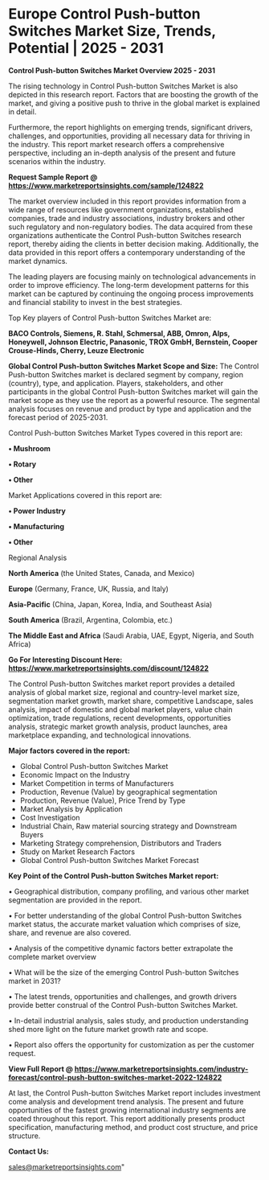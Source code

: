# Europe Control Push-button Switches Market Size, Trends, Potential | 2025 - 2031

<Strong> Control Push-button Switches Market Overview 2025 - 2031</strong>

The rising technology in Control Push-button Switches Market is also depicted in this research report. Factors that are boosting the growth of the market, and giving a positive push to thrive in the global market is explained in detail.

Furthermore, the report highlights on emerging trends, significant drivers, challenges, and opportunities, providing all necessary data for thriving in the industry. This report market research offers a comprehensive perspective, including an in-depth analysis of the present and future scenarios within the industry.

<strong>Request Sample Report @ <a href=https://www.marketreportsinsights.com/sample/124822>https://www.marketreportsinsights.com/sample/124822</a></strong>

The market overview included in this report provides information from a wide range of resources like government organizations, established companies, trade and industry associations, industry brokers and other such regulatory and non-regulatory bodies. The data acquired from these organizations authenticate the Control Push-button Switches research report, thereby aiding the clients in better decision making. Additionally, the data provided in this report offers a contemporary understanding of the market dynamics.

The leading players are focusing mainly on technological advancements in order to improve efficiency. The long-term development patterns for this market can be captured by continuing the ongoing process improvements and financial stability to invest in the best strategies.

Top Key players of Control Push-button Switches Market are:

<strong>BACO Controls, Siemens, R. Stahl, Schmersal, ABB, Omron, Alps, Honeywell, Johnson Electric, Panasonic, TROX GmbH, Bernstein, Cooper Crouse-Hinds, Cherry, Leuze Electronic</strong>

<strong><b>Global Control Push-button Switches Market Scope and Size:</b></strong>
The Control Push-button Switches market is declared segment by company, region (country), type, and application. Players, stakeholders, and other participants in the global Control Push-button Switches market will gain the market scope as they use the report as a powerful resource. The segmental analysis focuses on revenue and product by type and application and the forecast period of 2025-2031.

Control Push-button Switches Market Types covered in this report are:

<strong>• Mushroom

• Rotary

• Other</strong>

Market Applications covered in this report are:

<strong>• Power Industry

• Manufacturing

• Other</strong> 

Regional Analysis

<strong>North America</strong> (the United States, Canada, and Mexico)

<strong>Europe</strong> (Germany, France, UK, Russia, and Italy)

<strong>Asia-Pacific</strong> (China, Japan, Korea, India, and Southeast Asia)

<strong>South America</strong> (Brazil, Argentina, Colombia, etc.)

<strong>The Middle East and Africa</strong> (Saudi Arabia, UAE, Egypt, Nigeria, and South Africa)

<strong>Go For Interesting Discount Here: <a href=https://www.marketreportsinsights.com/discount/124822>https://www.marketreportsinsights.com/discount/124822</a></strong>

The Control Push-button Switches market report provides a detailed analysis of global market size, regional and country-level market size, segmentation market growth, market share, competitive Landscape, sales analysis, impact of domestic and global market players, value chain optimization, trade regulations, recent developments, opportunities analysis, strategic market growth analysis, product launches, area marketplace expanding, and technological innovations.

<strong><b>Major factors covered in the report:</b></strong>
<ul>
  <li>Global Control Push-button Switches Market </li>
  <li>Economic Impact on the Industry</li>
  <li>Market Competition in terms of Manufacturers</li>
  <li>Production, Revenue (Value) by geographical segmentation</li>
  <li>Production, Revenue (Value), Price Trend by Type</li>
  <li>Market Analysis by Application</li>
  <li>Cost Investigation</li>
  <li>Industrial Chain, Raw material sourcing strategy and Downstream Buyers</li>
  <li>Marketing Strategy comprehension, Distributors and Traders</li>
  <li>Study on Market Research Factors</li>
  <li>Global Control Push-button Switches Market Forecast</li>
</ul>

<strong><b>Key Point of the Control Push-button Switches Market report:</b></strong>

• Geographical distribution, company profiling, and various other market segmentation are provided in the report.

• For better understanding of the global Control Push-button Switches market status, the accurate market valuation which comprises of size, share, and revenue are also covered.

• Analysis of the competitive dynamic factors better extrapolate the complete market overview

• What will be the size of the emerging Control Push-button Switches market in 2031?

• The latest trends, opportunities and challenges, and growth drivers provide better construal of the Control Push-button Switches Market.

• In-detail industrial analysis, sales study, and production understanding shed more light on the future market growth rate and scope.

• Report also offers the opportunity for customization as per the customer request.

<strong><b>View Full Report @ <a href=https://www.marketreportsinsights.com/industry-forecast/control-push-button-switches-market-2022-124822>https://www.marketreportsinsights.com/industry-forecast/control-push-button-switches-market-2022-124822</a></b></strong>


At last, the Control Push-button Switches Market report includes investment come analysis and development trend analysis. The present and future opportunities of the fastest growing international industry segments are coated throughout this report. This report additionally presents product specification, manufacturing method, and product cost structure, and price structure.

<strong>Contact Us:</strong>

sales@marketreportsinsights.com"
